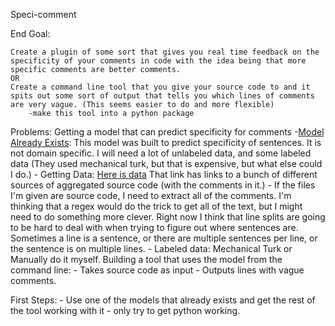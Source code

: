 Speci-comment

End Goal:
	
	Create a plugin of some sort that gives you real time feedback on the specificity of your comments in code with the idea being that more specific comments are better comments.
	OR
	Create a command line tool that you give your source code to and it spits out some sort of output that tells you which lines of comments are very vague. (This seems easier to do and more flexible)
		-make this tool into a python package


Problems:
	Getting a model that can predict specificity for comments
		-[Model Already Exists](https://github.com/wjko2/Domain-Agnostic-Sentence-Specificity-Prediction#domain-agnostic-real-valued-specificity-prediction): This model was built to predict specificity of sentences. It is not domain specific. I will need a lot of unlabeled data, and some labeled data (They used mechanical turk, but that is expensive, but what else could I do.)
		- Getting Data: [Here is data](https://github.com/src-d/awesome-machine-learning-on-source-code#datasets) That link has links to a bunch of different sources of aggregated source code (with the comments in it.)
			- If the files I'm given are source code, I need to extract all of the comments. I'm thinking that a regex would do the trick to get all of the text, but I might need to do something more clever. Right now I think that line splits are going to be hard to deal with when trying to figure out where sentences are. Sometimes a line is a sentence, or there are multiple sentences per line, or the sentence is on multiple lines.
			- Labeled data: Mechanical Turk or Manually do it myself.
	Building a tool that uses the model from the command line:
		- Takes source code as input
		- Outputs lines with vague comments.


First Steps:
	- Use one of the models that already exists and get the rest of the tool working with it
	- only try to get python working. 
